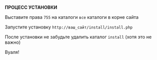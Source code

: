 **ПРОЦЕСС УСТАНОВКИ**

Выставите права ```755``` на каталоги ```все``` каталоги в корне сайта

Запустите установку ```http://ваш_сайт/install/install.php```

После установки не забудьте удалить каталог ```install``` (хотя это не важно)

Вуаля!
